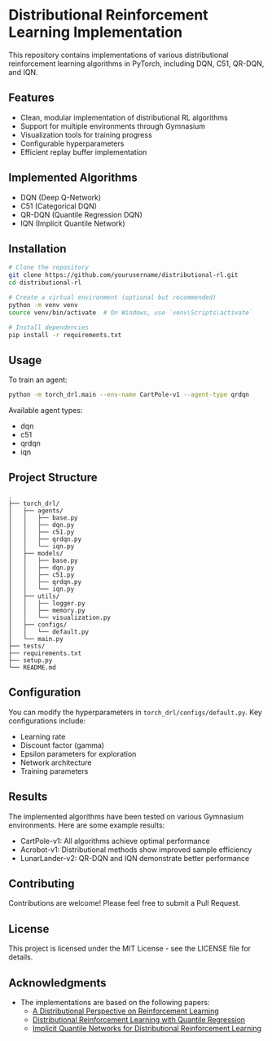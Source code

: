 # Distributional Reinforcement Learning Implementation

This repository contains implementations of various distributional reinforcement learning algorithms in PyTorch, including DQN, C51, QR-DQN, and IQN.

## Features

- Clean, modular implementation of distributional RL algorithms
- Support for multiple environments through Gymnasium
- Visualization tools for training progress
- Configurable hyperparameters
- Efficient replay buffer implementation

## Implemented Algorithms

- DQN (Deep Q-Network)
- C51 (Categorical DQN)
- QR-DQN (Quantile Regression DQN)
- IQN (Implicit Quantile Network)

## Installation

```bash
# Clone the repository
git clone https://github.com/yourusername/distributional-rl.git
cd distributional-rl

# Create a virtual environment (optional but recommended)
python -m venv venv
source venv/bin/activate  # On Windows, use `venv\Scripts\activate`

# Install dependencies
pip install -r requirements.txt
```

## Usage

To train an agent:

```bash
python -m torch_drl.main --env-name CartPole-v1 --agent-type qrdqn
```

Available agent types:

- dqn
- c51
- qrdqn
- iqn

## Project Structure

```
.
├── torch_drl/
│   ├── agents/
│   │   ├── base.py
│   │   ├── dqn.py
│   │   ├── c51.py
│   │   ├── qrdqn.py
│   │   └── iqn.py
│   ├── models/
│   │   ├── base.py
│   │   ├── dqn.py
│   │   ├── c51.py
│   │   ├── qrdqn.py
│   │   └── iqn.py
│   ├── utils/
│   │   ├── logger.py
│   │   ├── memory.py
│   │   └── visualization.py
│   ├── configs/
│   │   └── default.py
│   └── main.py
├── tests/
├── requirements.txt
├── setup.py
└── README.md
```

## Configuration

You can modify the hyperparameters in `torch_drl/configs/default.py`. Key configurations include:

- Learning rate
- Discount factor (gamma)
- Epsilon parameters for exploration
- Network architecture
- Training parameters

## Results

The implemented algorithms have been tested on various Gymnasium environments. Here are some example results:

- CartPole-v1: All algorithms achieve optimal performance
- Acrobot-v1: Distributional methods show improved sample efficiency
- LunarLander-v2: QR-DQN and IQN demonstrate better performance

## Contributing

Contributions are welcome! Please feel free to submit a Pull Request.

## License

This project is licensed under the MIT License - see the LICENSE file for details.

## Acknowledgments

- The implementations are based on the following papers:
  - [A Distributional Perspective on Reinforcement Learning](https://arxiv.org/abs/1707.06887)
  - [Distributional Reinforcement Learning with Quantile Regression](https://arxiv.org/abs/1710.10044)
  - [Implicit Quantile Networks for Distributional Reinforcement Learning](https://arxiv.org/abs/1806.06923)
